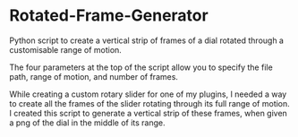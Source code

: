 # Rotated-Frame-Generator
Python script to create a vertical strip of frames of a dial rotated through a customisable range of motion.

The four parameters at the top of the script allow you to specify the file path, range of motion, and number of frames.

While creating a custom rotary slider for one of my plugins, I needed a way to create all the frames of the slider rotating through its full range of motion. I created this script to generate a vertical strip of these frames, when given a png of the dial in the middle of its range.
